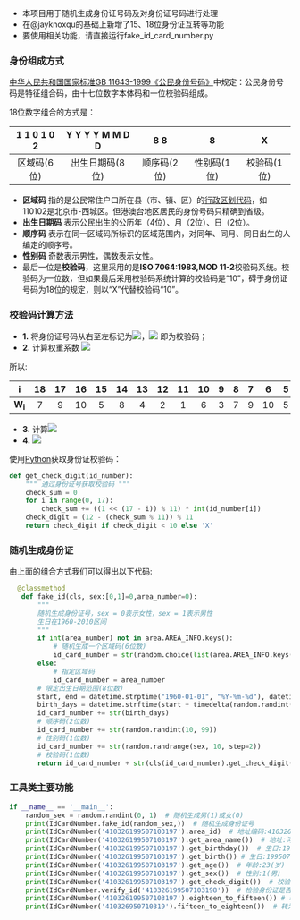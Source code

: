 - 本项目用于随机生成身份证号码及对身份证号码进行处理
- 在@jayknoxqu的基础上新增了15、18位身份证互转等功能
- 要使用相关功能，请直接运行fake_id_card_number.py

### 身份组成方式

[中华人民共和国国家标准](https://zh.wikipedia.org/wiki/%E4%B8%AD%E5%8D%8E%E4%BA%BA%E6%B0%91%E5%85%B1%E5%92%8C%E5%9B%BD%E5%9B%BD%E5%AE%B6%E6%A0%87%E5%87%86)[GB 11643-1999《公民身份号码》](https://zh.wikisource.org/wiki/GB_11643-1999_%E5%85%AC%E6%B0%91%E8%BA%AB%E4%BB%BD%E5%8F%B7%E7%A0%81)中规定：公民身份号码是特征组合码，由十七位数字本体码和一位校验码组成。

18位数字组合的方式是：

| 1 1 0 1 0	2 | Y Y	Y Y	M M D D | 8 8 | 8 | X |
| :---------: | :---------------: | :----: | :--: | :----: |
|    区域码(6位)    |  出生日期码(8位)     | 顺序码(2位) | 性别码(1位) | 校验码(1位) |


- **区域码** 指的是公民常住户口所在县（市、镇、区）的[行政区划代码](https://zh.wikipedia.org/wiki/%E4%B8%AD%E5%8D%8E%E4%BA%BA%E6%B0%91%E5%85%B1%E5%92%8C%E5%9B%BD%E8%A1%8C%E6%94%BF%E5%8C%BA%E5%88%92%E4%BB%A3%E7%A0%81)，如110102是北京市-西城区。但港澳台地区居民的身份号码只精确到省级。
- **出生日期码** 表示公民出生的公历年（4位）、月（2位）、日（2位）。
- **顺序码** 表示在同一区域码所标识的区域范围内，对同年、同月、同日出生的人编定的顺序号。
- **性别码** 奇数表示男性，偶数表示女性。
- 最后一位是**校验码**，这里采用的是**ISO 7064:1983,MOD 11-2**校验码系统。校验码为一位数，但如果最后采用校验码系统计算的校验码是“10”，碍于身份证号码为18位的规定，则以“X”代替校验码“10”。

### 校验码计算方法
-  **1.** 将身份证号码从右至左标记为![](https://wikimedia.org/api/rest_v1/media/math/render/svg/779a0c3f011a79efb854f48c9a7398cc17b04305)，![](https://wikimedia.org/api/rest_v1/media/math/render/svg/bbf42ecda092975c9c69dae84e16182ba5fe2e07)
即为校验码；
-  **2.** 计算权重系数 ![](https://wikimedia.org/api/rest_v1/media/math/render/svg/5f817855c5ad3b88b412e60f83f2201fd386ea2a)

所以:


|**i**|18|17|16|15|14|13|12|11|10|9|8|7|6|5|4|3|2|1|
|:-:|:-:|:-:|:-:|:-:|:-:|:-:|:-:|:-:|:-:|:-:|:-:|:-:|:-:|:-:|:-:|:-:| :-:| :-:|
| **W<sub>i</sub>** |7|9|10|5|8|4|2|1|6|3|7|9|10|5|8|4|2|1|

- **3.**  计算![](https://wikimedia.org/api/rest_v1/media/math/render/svg/dad8e73b5a78c0c3d0ca9097d64adad4daacbf31)
- **4.**  ![](https://wikimedia.org/api/rest_v1/media/math/render/svg/81eb5f69ce9a438d004f0fb85b6b14dfa4c3b27a)

使用[Python](https://zh.wikipedia.org/wiki/Python)获取身份证校验码：
```Python
def get_check_digit(id_number):
    """ 通过身份证号获取校验码 """
    check_sum = 0
    for i in range(0, 17):
        check_sum += ((1 << (17 - i)) % 11) * int(id_number[i])
    check_digit = (12 - (check_sum % 11)) % 11
    return check_digit if check_digit < 10 else 'X'
```



### 随机生成身份证

由上面的组合方式我们可以得出以下代码:

 ```python
   @classmethod
    def fake_id(cls, sex:[0,1]=0,area_number=0):
        """
        随机生成身份证号，sex = 0表示女性，sex = 1表示男性
        生日在1960-2010区间
        """
        if int(area_number) not in area.AREA_INFO.keys():
            # 随机生成一个区域码(6位数)
            id_card_number = str(random.choice(list(area.AREA_INFO.keys())))
        else:
            # 指定区域码
            id_card_number = area_number
        # 限定出生日期范围(8位数)
        start, end = datetime.strptime("1960-01-01", "%Y-%m-%d"), datetime.strptime("2010-12-31", "%Y-%m-%d")
        birth_days = datetime.strftime(start + timedelta(random.randint(0, (end - start).days + 1)), "%Y%m%d")
        id_card_number += str(birth_days)
        # 顺序码(2位数)
        id_card_number += str(random.randint(10, 99))
        # 性别码(1位数)
        id_card_number += str(random.randrange(sex, 10, step=2))
        # 校验码(1位数)
        return id_card_number + str(cls(id_card_number).get_check_digit())
 ```

### 工具类主要功能

```python
if __name__ == '__main__':
    random_sex = random.randint(0, 1)  # 随机生成男(1)或女(0)
    print(IdCardNumber.fake_id(random_sex,))  # 随机生成身份证号
    print(IdCardNumber('410326199507103197').area_id)  # 地址编码:410326
    print(IdCardNumber('410326199507103197').get_area_name())  # 地址:河南省洛阳市汝阳县
    print(IdCardNumber('410326199507103197').get_birthday())  # 生日:1995-7-10
    print(IdCardNumber('410326199507103197').get_birth()) # 生日:19950710
    print(IdCardNumber('410326199507103197').get_age())  # 年龄:23(岁)
    print(IdCardNumber('410326199507103197').get_sex())  # 性别:1(男)
    print(IdCardNumber('410326199507103197').get_check_digit())  # 校验码:7
    print(IdCardNumber.verify_id('410326199507103198'))  # 检验身份证是否正确:False
    print(IdCardNumber('410326199507103197').eighteen_to_fifteen()) # 转为15位身份证：410326950710319
    print(IdCardNumber('410326950710319').fifteen_to_eighteen())  # 转为18位身份证：410326199507103197
```

